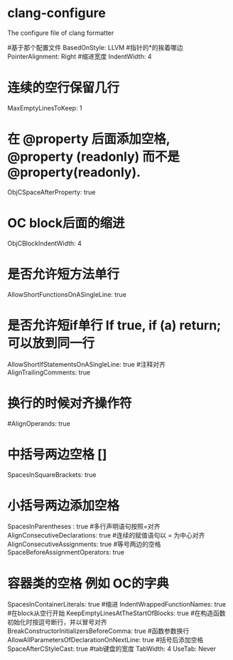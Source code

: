 # clang-configure
The configure file of clang formatter

#基于那个配置文件
BasedOnStyle: LLVM
#指针的*的挨着哪边
PointerAlignment: Right
#缩进宽度
IndentWidth: 4
# 连续的空行保留几行
MaxEmptyLinesToKeep: 1
# 在 @property 后面添加空格, \@property (readonly) 而不是 \@property(readonly).
ObjCSpaceAfterProperty: true
# OC block后面的缩进
ObjCBlockIndentWidth: 4
# 是否允许短方法单行
AllowShortFunctionsOnASingleLine: true
# 是否允许短if单行 If true, if (a) return; 可以放到同一行
AllowShortIfStatementsOnASingleLine: true
#注释对齐
AlignTrailingComments: true
# 换行的时候对齐操作符
#AlignOperands: true
# 中括号两边空格 [] 
SpacesInSquareBrackets: true
# 小括号两边添加空格
SpacesInParentheses : true
#多行声明语句按照=对齐
AlignConsecutiveDeclarations: true
#连续的赋值语句以 = 为中心对齐
AlignConsecutiveAssignments: true
#等号两边的空格
SpaceBeforeAssignmentOperators: true
# 容器类的空格 例如 OC的字典
SpacesInContainerLiterals: true
#缩进
IndentWrappedFunctionNames: true
#在block从空行开始
KeepEmptyLinesAtTheStartOfBlocks: true
#在构造函数初始化时按逗号断行，并以冒号对齐
BreakConstructorInitializersBeforeComma: true
#函数参数换行
AllowAllParametersOfDeclarationOnNextLine: true
#括号后添加空格
SpaceAfterCStyleCast: true
#tab键盘的宽度
TabWidth: 4
UseTab: Never

